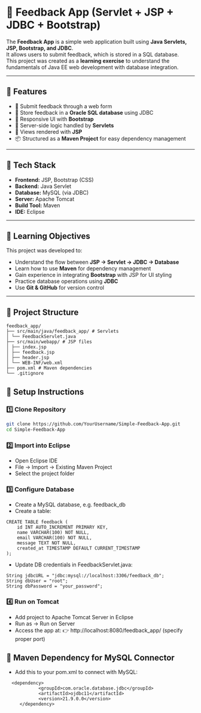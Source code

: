 # 📌 Feedback App (Servlet + JSP + JDBC + Bootstrap)

The **Feedback App** is a simple web application built using **Java Servlets, JSP, Bootstrap, and JDBC**.  
It allows users to submit feedback, which is stored in a SQL database.  
This project was created as a **learning exercise** to understand the fundamentals of Java EE web development with database integration.  

---

## 🔹 Features
- 📝 Submit feedback through a web form  
- 💾 Store feedback in a **Oracle SQL database** using JDBC  
- 🎨 Responsive UI with **Bootstrap**  
- 🔄 Server-side logic handled by **Servlets**  
- 📄 Views rendered with **JSP**  
- 📦 Structured as a **Maven Project** for easy dependency management  

---

## 🔹 Tech Stack
- **Frontend:** JSP, Bootstrap (CSS)  
- **Backend:** Java Servlet  
- **Database:** MySQL (via JDBC)  
- **Server:** Apache Tomcat  
- **Build Tool:** Maven  
- **IDE:** Eclipse  

---

## 🔹 Learning Objectives
This project was developed to:  
- Understand the flow between **JSP → Servlet → JDBC → Database**  
- Learn how to use **Maven** for dependency management  
- Gain experience in integrating **Bootstrap** with JSP for UI styling  
- Practice database operations using **JDBC**  
- Use **Git & GitHub** for version control  

---

## 🔹 Project Structure
```
feedback_app/
├── src/main/java/feedback_app/ # Servlets
│ └── FeedbackServlet.java
├── src/main/webapp/ # JSP files
│ ├── index.jsp
│ ├── feedback.jsp
│ ├── header.jsp
│ └── WEB-INF/web.xml
├── pom.xml # Maven dependencies
└── .gitignore
```  


## 🔹 Setup Instructions

### 1️⃣ Clone Repository
```bash
git clone https://github.com/YourUsername/Simple-Feedback-App.git
cd Simple-Feedback-App
```

### 2️⃣ Import into Eclipse
- Open Eclipse IDE
- File → Import → Existing Maven Project
- Select the project folder

### 3️⃣ Configure Database
- Create a MySQL database, e.g. feedback_db
- Create a table:
```
CREATE TABLE feedback (
    id INT AUTO_INCREMENT PRIMARY KEY,
    name VARCHAR(100) NOT NULL,
    email VARCHAR(100) NOT NULL,
    message TEXT NOT NULL,
    created_at TIMESTAMP DEFAULT CURRENT_TIMESTAMP
);
```
- Update DB credentials in FeedbackServlet.java:
```
String jdbcURL = "jdbc:mysql://localhost:3306/feedback_db";
String dbUser = "root";
String dbPassword = "your_password";
```

### 4️⃣ Run on Tomcat
- Add project to Apache Tomcat Server in Eclipse
- Run as → Run on Server
- Access the app at:
👉 http://localhost:8080/feedback_app/  (specify proper port)

## 🔹 Maven Dependency for MySQL Connector
- Add this to your pom.xml to connect with MySQL:
```
  <dependency>
		    <groupId>com.oracle.database.jdbc</groupId>
		    <artifactId>ojdbc11</artifactId>
		    <version>21.9.0.0</version>
	 </dependency>
```
